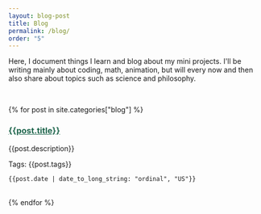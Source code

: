 ```yaml
---
layout: blog-post
title: Blog
permalink: /blog/
order: "5"
---
```


<div class="blog-index">

Here, I document things I learn and blog about my mini projects. I'll be writing mainly about coding, math, animation, but will every now and then also share about topics such as science and philosophy.

</div>
<br/>

{% for post in site.categories["blog"] %}

<h3>
    <a href = "{{post.permalink}}" style="color: #1F664D"> {{post.title}}</a>
</h3>

<div class="blog-index">

{{post.description}}

<div class="gray mini">
    Tags: {{post.tags}}
</div>

<div class="gray">
    
    {{post.date | date_to_long_string: "ordinal", "US"}}
</div>
<br />

</div>
{% endfor %}
